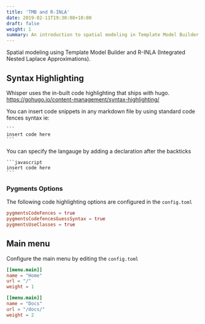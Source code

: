 ```yaml
---
title: 'TMB and R-INLA'
date: 2019-02-11T19:30:08+10:00
draft: false
weight: 1
summary: An introduction to spatial modeling in Template Model Builder and R-INLA (Integrated Nested Laplace Approximations).
---
```


Spatial modeling using Template Model Builder and R-INLA (Integrated Nested Laplace Approximations).

## Syntax Highlighting

Whisper uses the in-built code highlighting that ships with hugo. https://gohugo.io/content-management/syntax-highlighting/

You can insert code snippets in any markdown file by using standard code fences syntax ie:

````
```
insert code here
```
````

You can specify the langauge by adding a declaration after the backticks

````
```javascript
insert code here
```
````

### Pygments Options

The following code highlighting options are configured in the `config.toml`

```toml
pygmentsCodeFences = true
pygmentsCodefencesGuessSyntax = true
pygmentsUseClasses = true
```

## Main menu

Configure the main menu by editing the `config.toml`

```toml
[[menu.main]]
name = "Home"
url = "/"
weight = 1

[[menu.main]]
name = "Docs"
url = "/docs/"
weight = 2
```
